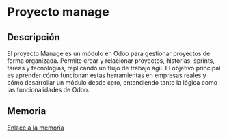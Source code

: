 # Proyecto manage

## Descripción
El proyecto Manage es un módulo en Odoo para gestionar proyectos de forma organizada. Permite crear y relacionar proyectos, historias, sprints, tareas y tecnologías, replicando un flujo de trabajo ágil. El objetivo principal es aprender cómo funcionan estas herramientas en empresas reales y cómo desarrollar un módulo desde cero, entendiendo tanto la lógica como las funcionalidades de Odoo.

## Memoria
<a href="https://github.com/DanielPiana/ModuloManage/blob/main/Piana_Salviejo_Daniel_proyectomanage.pdf"> Enlace a la memoria </a>
